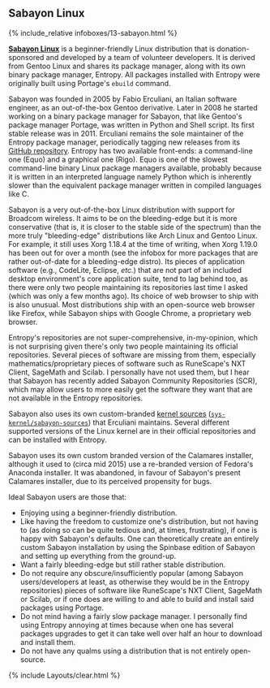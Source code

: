 ## Sabayon Linux
{% include_relative infoboxes/13-sabayon.html %}

[**Sabayon Linux**](https://www.sabayon.org/) is a beginner-friendly Linux distribution that is donation-sponsored and developed by a team of volunteer developers. It is derived from Gentoo Linux and shares its package manager, along with its own binary package manager, Entropy. All packages installed with Entropy were originally built using Portage's `ebuild` command. 

Sabayon was founded in 2005 by Fabio Erculiani, an Italian software engineer, as an out-of-the-box Gentoo derivative. Later in 2008 he started working on a binary package manager for Sabayon, that like Gentoo's package manager Portage, was written in Python and Shell script. Its first stable release was in 2011. Erculiani remains the sole maintainer of the Entropy package manager, periodically tagging new releases from its [GitHub repository](https://github.com/Sabayon/entropy). Entropy has two available front-ends: a command-line one (Equo) and a graphical one (Rigo). Equo is one of the slowest command-line binary Linux package managers available, probably because it is written in an interpreted language namely Python which is inherently slower than the equivalent package manager written in compiled languages like C. 

Sabayon is a very out-of-the-box Linux distribution with support for Broadcom wireless. It aims to be on the bleeding-edge but it is more conservative (that is, it is closer to the stable side of the spectrum) than the more truly "bleeding-edge" distributions like Arch Linux and Gentoo Linux. For example, it still uses Xorg 1.18.4 at the time of writing, when Xorg 1.19.0 has been out for over a month (see the infobox for more packages that are rather out-of-date for a bleeding-edge distro). Its pieces of application software (e.g., CodeLite, Eclipse, *etc.*) that are not part of an included desktop environment's core application suite, tend to lag behind too, as there were only two people maintaining its repositories last time I asked (which was only a few months ago). Its choice of web browser to ship with is also unusual. Most distributions ship with an open-source web browser like Firefox, while Sabayon ships with Google Chrome, a proprietary web browser. 

Entropy's repositories are not super-comprehensive, in-my-opinion, which is not surprising given there's only two people maintaining its official repositories. Several pieces of software are missing from them, especially mathematics/proprietary pieces of software such as RuneScape's NXT Client, SageMath and Scilab. I personally have not used them, but I hear that Sabayon has recently added Sabayon Community Repositories (SCR), which may allow users to more easily get the software they want that are not available in the Entropy repositories. 

Sabayon also uses its own custom-branded [kernel sources](https://github.com/Sabayon/kernel) ([`sys-kernel/sabayon-sources`](https://github.com/Sabayon/sabayon-distro/tree/master/sys-kernel/sabayon-sources)) that Erculiani maintains. Several different supported versions of the Linux kernel are in their official repositories and can be installed with Entropy.

Sabayon uses its own custom branded version of the Calamares installer, although it used to (circa mid 2015) use a re-branded version of Fedora's Anaconda installer. It was abandoned, in favour of Sabayon's present Calamares installer, due to its perceived propensity for bugs. 

Ideal Sabayon users are those that:

* Enjoying using a beginner-friendly distribution.
* Like having the freedom to customize one's distribution, but not having to (as doing so can be quite tedious and, at times, frustrating), if one is happy with Sabayon's defaults. One can theoretically create an entirely custom Sabayon installation by using the Spinbase edition of Sabayon and setting up everything from the ground-up. 
* Want a fairly bleeding-edge but still rather stable distribution.
* Do not require any obscure/insufficiently popular (among Sabayon users/developers at least, as otherwise they would be in the Entropy repositories) pieces of software like RuneScape's NXT Client, SageMath or Scilab, or if one does are willing to and able to build and install said packages using Portage. 
* Do not mind having a fairly slow package manager. I personally find using Entropy annoying at times because when one has several packages upgrades to get it can take well over half an hour to download and install them. 
* Do not have any qualms using a distribution that is not entirely open-source. 

{% include Layouts/clear.html %}
